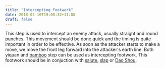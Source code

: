 ```yaml
---
title: "Intercepting Footwork"
date: 2018-05-16T19:08:32+11:00
draft: false
---
```


This step is used to intercept an enemy attack, usually straight and round punches. This movement should be done quick and the timing is quite important in order to be effective. As soon as the attacker starts to make a move, we move the front leg forward into the attacker's earth line. Both yiquan and [bamboo](../bamboo)  step can be used as intercepting footwork. This footwork should be in conjuction with [salute](../../deflections/salute), [slap](../../deflections/slap) or [Dao Shou](../../strikes/arm/dao_shou).
